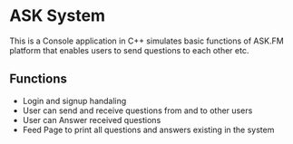 
# ASK System

This is a Console application in C++ simulates basic functions of ASK.FM platform that 
enables users to send questions to each other etc.



## Functions

- Login and signup handaling
- User can send and receive questions from and to other users
- User can Answer received questions
- Feed Page to print all questions and answers existing in the system

